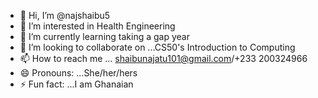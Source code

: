 - 👋 Hi, I’m @najshaibu5
- 👀 I’m interested in Health Engineering 
- 🌱 I’m currently learning taking a gap year
- 💞️ I’m looking to collaborate on ...CS50's Introduction to Computing
- 📫 How to reach me ... shaibunajatu101@gmail.com/+233 200324966
- 😄 Pronouns: ...She/her/hers
- ⚡ Fun fact: ...I am Ghanaian

<!---
najshaibu5/najshaibu5 is a ✨ special ✨ repository because its `README.md` (this file) appears on your GitHub profile.
You can click the Preview link to take a look at your changes.
--->
